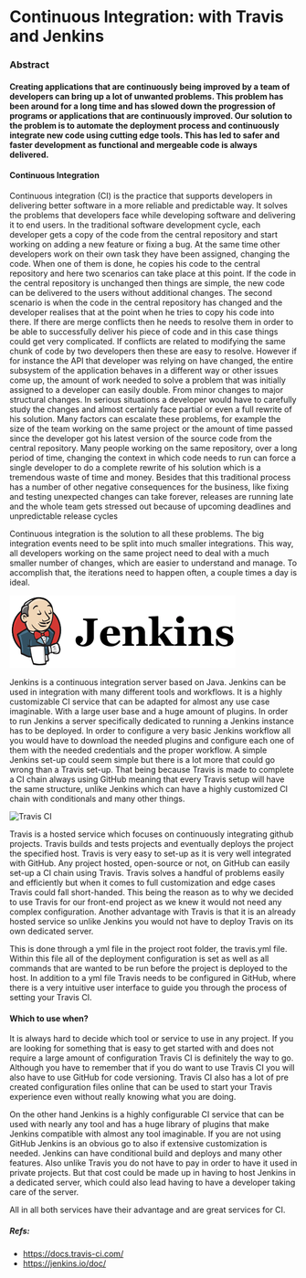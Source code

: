 # Continuous Integration: with Travis and Jenkins

### Abstract

#### Creating applications that are continuously being improved by a team of developers can bring up a lot of unwanted problems. This problem has been around for a long time and has slowed down the progression of programs or applications that are continuously improved. Our solution to the problem is to automate the deployment process and continuously integrate new code using cutting edge tools. This has led to safer and faster development as functional and mergeable code is always delivered.

#### Continuous Integration

Continuous integration (CI) is the practice that supports developers in delivering better software in a more reliable and predictable way. It solves the problems that developers face while developing software and delivering it to end users.
In the traditional software development cycle, each developer gets a copy of the code from the central repository and start working on adding a new feature or fixing a bug. At the same time other developers work on their own task they have been assigned, changing the code. When one of them is done, he copies his code to the central repository and here two scenarios can take place at this point. If the code in the central repository is unchanged then things are simple, the new code can be delivered to the users without additional changes. The second scenario is when the code in the central repository has changed and the developer realises that at the point when he tries to copy his code into there. If there are merge conflicts then he needs to resolve them in order to be able to successfully deliver his piece of code and in this case things could get very complicated. If conflicts are related to modifying the same chunk of code by two developers then these are easy to resolve. However if for instance the API that developer was relying on have changed, the entire subsystem of the application behaves in a different way or other issues come up, the amount of work needed to solve a problem that was initially assigned to a developer can easily double. From minor changes to major structural changes. In serious situations a developer would have to carefully study the changes and almost certainly face partial or even a full rewrite of his solution. Many factors can escalate these problems, for example the size of the team working on the same project or the amount of time passed since the developer got his latest version of the source code from the central repository. Many people working on the same repository, over a long period of time, changing the context in which code needs to run can force a single developer to do a complete rewrite of his solution which is a tremendous waste of time and money. Besides that this traditional process has a number of other negative consequences for the business, like fixing and testing unexpected changes can take forever, releases are running late and the whole team gets stressed out because of upcoming deadlines and unpredictable release cycles

Continuous integration is the solution to all these problems. The big integration events need to be split into much smaller integrations. This way, all developers working on the same project need to deal with a much smaller number of changes, which are easier to understand and manage. To accomplish that, the iterations need to happen often, a couple times a day is ideal.

![Jenkins](https://github.com/Koziar/ufo/blob/master/jenkins.png)

Jenkins is a continuous integration server based on Java. Jenkins can be used in integration with many different tools and workflows. It is a highly customizable CI service that can be adapted for almost any use case imaginable. With a large user base and a huge amount of plugins. In order to run Jenkins a server specifically dedicated to running a Jenkins instance has to be deployed. In order to configure a very basic Jenkins workflow all you would have to download the needed plugins and configure each one of them with the needed credentials and the proper workflow. A simple Jenkins set-up could seem simple but there is a lot more that could go wrong than a Travis set-up. That being because Travis is made to complete a CI chain always using GitHub meaning that every Travis setup will have the same structure, unlike Jenkins which can have a highly customized CI chain with conditionals and many other things.

![Travis CI](https://workablehr.s3.amazonaws.com/uploads/account/logo/11901/large_Mascot-fullcolor-png.png)

Travis is a hosted service which focuses on continuously integrating github projects. Travis builds and tests projects and eventually deploys the project the specified host. Travis is very easy to set-up as it is very well integrated with GitHub. Any project hosted, open-source or not, on GitHub can easily set-up a CI chain using Travis. Travis solves a handful of problems easily and efficiently but when it comes to full customization and edge cases Travis could fall short-handed. This being the reason as to why we decided to use Travis for our front-end project as we knew it would not need any complex configuration. Another advantage with Travis is that it is an already hosted service so unlike Jenkins you would not have to deploy Travis on its own dedicated server.

This is done through a yml file in the project root folder, the travis.yml file. Within this file all of the deployment configuration is set as well as all commands that are wanted to be run before the project is deployed to the host. In addition to a yml file Travis needs to be configured in GitHub, where there is a very intuitive user interface to guide you through the process of setting your Travis CI.


#### Which to use when?

It is always hard to decide which tool or service to use in any project. If you are looking for something that is easy to get started with and does not require a large amount of configuration Travis CI is definitely the way to go. Although you have to remember that if you do want to use Travis CI you will also have to use GitHub for code versioning. Travis CI also has a lot of pre created configuration files online that can be used to start your Travis experience even without really knowing what you are doing. 

On the other hand Jenkins is a highly configurable CI service that can be used with nearly any tool and has a huge library of plugins that make Jenkins compatible with almost any tool imaginable. If you are not using GitHub Jenkins is an obvious go to also if extensive customization is needed. Jenkins can have conditional build and deploys and many other features. Also unlike Travis you do not have to pay in order to have it used in private projects. But that cost could be made up in having to host Jenkins in a dedicated server, which could also lead having to have a developer taking care of the server.

All in all both services have their advantage and are great services for CI.

##### Refs:
* https://docs.travis-ci.com/
* https://jenkins.io/doc/

